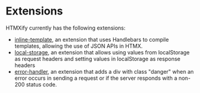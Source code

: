 # Extensions

HTMXify currently has the following extensions:
- [inline-template](./extensions/inline-template.md), an extension that uses Handlebars to compile templates, allowing the use of JSON APIs in HTMX.
- [local-storage](./extensions/local-storage.md), an extension that allows using values from localStorage as request headers and setting values in localStorage as response headers
- [error-handler](./extensions/error-handler.md), an extension that adds a div with class "danger" when an error occurs in sending a request or if the server responds with a non-200 status code.